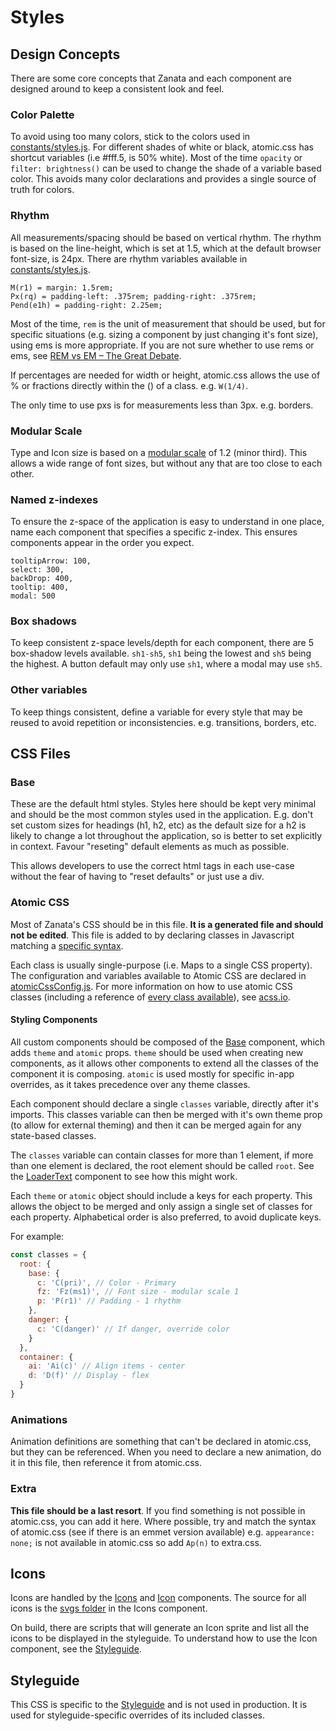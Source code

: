 # Styles

## Design Concepts

There are some core concepts that Zanata and each component are designed around 
to keep a consistent look and feel.

### Color Palette

To avoid using too many colors, stick to the colors used in
[constants/styles.js](../src/constants/styles.js). For different shades of white
or black, atomic.css has shortcut variables (i.e #fff.5, is 50% white).
Most of the time `opacity` or `filter: brightness()` can be used to change the
shade of a variable based color. This avoids many color declarations and
provides a single source of truth for colors.

### Rhythm

All measurements/spacing should be based on vertical rhythm. The rhythm is based
on the line-height, which is set at 1.5, which at the default browser font-size,
is 24px. There are rhythm variables available in [constants/styles.js](../src/constants/styles.js).

```
M(r1) = margin: 1.5rem;
Px(rq) = padding-left: .375rem; padding-right: .375rem;
Pend(e1h) = padding-right: 2.25em;
```

Most of the time, `rem` is the unit of measurement that should be used,
but for specific situations (e.g. sizing a component by just changing it's font
size), using ems is more appropriate. If you are not sure whether to use rems or
ems, see [REM vs EM – The Great Debate](http://zellwk.com/blog/rem-vs-em/).

If percentages are needed for width or height, atomic.css allows the
use of % or fractions directly within the () of a class. e.g. `W(1/4)`.

The only time to use pxs is for measurements less than 3px. e.g. borders.

### Modular Scale

Type and Icon size is based on a [modular scale](http://www.modularscale.com/?1&rem&1.2&web&text)
of 1.2 (minor third). This allows a wide range of font sizes, but without any
that are too close to each other.

### Named z-indexes

To ensure the z-space of the application is easy to understand in one place,
name each component that specifies a specific z-index. This ensures components
appear in the order you expect.

```
tooltipArrow: 100,
select: 300,
backDrop: 400,
tooltip: 400,
modal: 500
```

### Box shadows

To keep consistent z-space levels/depth for each component, there are 5
box-shadow levels available. `sh1-sh5`, `sh1` being the lowest and `sh5` being the
highest. A button default may only use `sh1`, where a modal may use `sh5`.

### Other variables

To keep things consistent, define a variable for every style that may be reused
to avoid repetition or inconsistencies. e.g. transitions, borders, etc.

## CSS Files

### Base

These are the default html styles. Styles here should be kept very minimal and
should be the most common styles used in the application. E.g. don't set custom
sizes for headings (h1, h2, etc) as the default size for a h2 is likely to
change a lot throughout the application, so is better to set explicitly in
context. Favour "reseting" default elements as much as possible.

This allows developers to use the correct html tags in each use-case without
the fear of having to "reset defaults" or just use a div.

### Atomic CSS

Most of Zanata's CSS should be in this file. **It is a generated file and
should not be edited**. This file is added to by declaring classes in Javascript
matching a [specific syntax](acss.io/guides/syntax.html).

Each class is usually single-purpose (i.e. Maps to a single CSS property).
The configuration and variables available to Atomic CSS are declared in
[atomicCssConfig.js](../atomicCssConfig.js). For more information on how to
use atomic CSS classes (including a reference of
[every class available](http://acss.io/reference)), see
[acss.io](http://acss.io/).

#### Styling Components

All custom components should be composed of the [Base](../src/components/Base.jsx)
component, which adds `theme` and `atomic` props.  `theme` should be used when
creating new components, as it allows other components to extend all the classes
of the component it is composing. `atomic` is used mostly for specific in-app
overrides, as it takes precedence over any theme classes.

Each component should declare a single `classes` variable, directly after it's
imports. This classes variable can then be merged with it's own theme prop (to
allow for external theming) and then it can be merged again for any state-based 
classes.

The `classes` variable can contain classes for more than 1 element, if more than
one element is declared, the root element should be called `root`. See the
[LoaderText](../src/components/LoaderText.jsx) component to see how this might work.

Each `theme` or `atomic` object should include a keys for each property. This
allows the object to be merged and only assign a single set of classes for each
property. Alphabetical order is also preferred, to avoid duplicate keys.

For example:

```js
const classes = {
  root: {
    base: {
      c: 'C(pri)', // Color - Primary
      fz: 'Fz(ms1)', // Font size - modular scale 1
      p: 'P(r1)' // Padding - 1 rhythm
    },
    danger: {
      c: 'C(danger)' // If danger, override color
    }
  },
  container: {
    ai: 'Ai(c)' // Align items - center
    d: 'D(f)' // Display - flex
  }
}
```

### Animations

Animation definitions are something that can't be declared in atomic.css, but
they can be referenced. When you need to declare a new animation, do it in this
file, then reference it from atomic.css.

### Extra

**This file should be a last resort**. If you find something is not possible in
atomic.css, you can add it here. Where possible, try and match the syntax of
atomic.css (see if there is an emmet version available) e.g. `appearance: none;`
is not available in atomic.css so add `Ap(n)` to extra.css.

## Icons

Icons are handled by the [Icons](../src/components/Icons) and
[Icon](../src/components/Icon) components. The source for all icons is the
[svgs folder](../src/components/Icons/svgs) in the Icons component.

On build, there are scripts that will generate an Icon sprite and list all the
icons to be displayed in the styleguide. To understand how to use the Icon
component, see the [Styleguide](./styleguide.md).

## Styleguide

This CSS is specific to the [Styleguide](./styleguide.md) and is not used in
production. It is used for styleguide-specific overrides of its included
classes.
